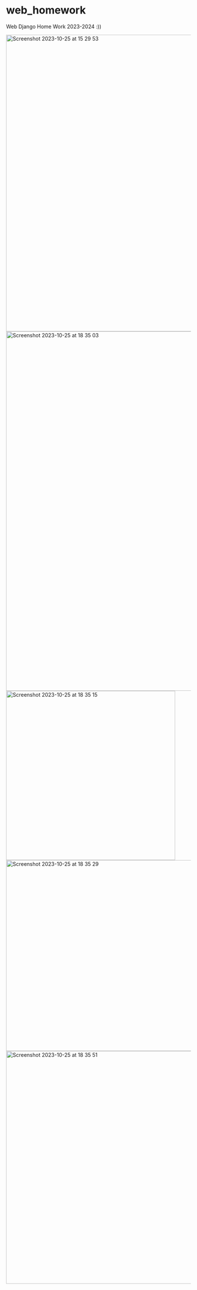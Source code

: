 # web_homework
Web Django Home Work 2023-2024 :))

<img width="808" alt="Screenshot 2023-10-25 at 15 29 53" src="https://github.com/M3M0Ri/web_homework/assets/96542298/77c41dea-7483-4266-af16-6a87ac8ef0d9">
<br>

<img width="979" alt="Screenshot 2023-10-25 at 18 35 03" src="https://github.com/M3M0Ri/web_homework/assets/96542298/9f09d557-fffb-4561-a18f-03b34363623d">

<br>

<img width="461" alt="Screenshot 2023-10-25 at 18 35 15" src="https://github.com/M3M0Ri/web_homework/assets/96542298/05268e69-f0d8-420a-a82f-eeb04aa6ba24">
<br>


<img width="520" alt="Screenshot 2023-10-25 at 18 35 29" src="https://github.com/M3M0Ri/web_homework/assets/96542298/2974f703-1fa9-43d4-84b5-1677dbf00762">
<br>

<img width="634" alt="Screenshot 2023-10-25 at 18 35 51" src="https://github.com/M3M0Ri/web_homework/assets/96542298/c6f3c361-8402-406e-9b63-5323479586a9">
